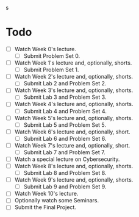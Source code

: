 s

# Todo
- [ ] Watch Week 0's lecture. 
	- [ ] Submit Problem Set 0. 
- [ ] Watch Week 1's lecture and, optionally, shorts. 
	- [ ] Submit Problem Set 1. 
- [ ] Watch Week 2's lecture and, optionally, shorts. 
	- [ ] Submit Lab 2 and Problem Set 2. 
- [ ] Watch Week 3's lecture and, optionally, shorts. 
	- [ ] Submit Lab 3 and Problem Set 3. 
- [ ] Watch Week 4's lecture and, optionally, shorts. 
	- [ ] Submit Lab 4 and Problem Set 4. 
- [ ] Watch Week 5's lecture and, optionally, shorts. 
	- [ ] Submit Lab 5 and Problem Set 5. 
- [ ] Watch Week 6's lecture and, optionally, short. 
	- [ ] Submit Lab 6 and Problem Set 6. 
- [ ] Watch Week 7's lecture and, optionally, short. 
	- [ ] Submit Lab 7 and Problem Set 7. 
- [ ] Watch a special lecture on Cybersecurity. 
- [ ] Watch Week 8's lecture and, optionally, shorts. 
	- [ ] Submit Lab 8 and Problem Set 8. 
- [ ] Watch Week 9's lecture and, optionally, shorts. 
	- [ ] Submit Lab 9 and Problem Set 9. 
- [ ] Watch Week 10's lecture. 
- [ ] Optionally watch some Seminars. 
- [ ] Submit the Final Project.